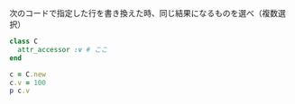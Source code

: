 次のコードで指定した行を書き換えた時、同じ結果になるものを選べ（複数選択）
```ruby
class C
  attr_accessor :v # ここ
end

c = C.new
c.v = 100
p c.v
```
